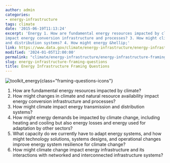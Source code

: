 ```yaml
---
author: admin
categories:
- energy-infrastructure
tags: climate
date: '2015-06-19T11:13:24'
excerpt: 'Energy 1. How are fundamental energy resources impacted by climate? 2. How might changes in climate and natural resource availability 
impact energy conversion infrastructure and processes? 3. How might climate impact energy transmission 
and distribution systems? 4. How might energy &hellip;'
link: https://www.data.gov/climate/energy-infrastructure/energy-infrastructure-framing-questions/
modified: '2024-01-05T12:00:00'
permalink: "climate/energy-infrastructure/energy-infrastructure-framing-questions/"
slug: energy-infrastructure-framing-questions
title: Energy Infrastructure Framing Questions
---
```


![toolkit_energy](https://s3-us-gov-west-1.amazonaws.com/cg-0817d6e3-93c4-4de8-8b32-da6919464e61/toolkit_energy-1024x1024.png){class="framing-questions-icons"}

1. How are fundamental energy resources impacted by climate?
2. How might changes in climate and natural resource availability impact energy conversion infrastructure and processes?
3. How might climate impact energy transmission and distribution systems?
4. How might energy demands be impacted by climate change, including heating and cooling but also energy losses and energy used for adaptation by other sectors?
5. What capacity do we currently have to adapt energy systems, and how might technology solutions, systems designs, and operational changes improve energy system resilience for climate change?
6. How might climate change impact energy infrastructure and its interactions with networked and interconnected infrastructure systems?
